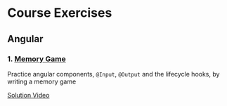 # Course Exercises

## Angular

### 1. [Memory Game](./angular/01-components-memory-game/)
Practice angular components, `@Input`, `@Output` and the lifecycle hooks, by writing a memory game

[Solution Video](https://youtu.be/STvDVdZ1XOw)
